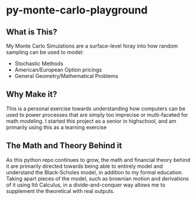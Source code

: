 # py-monte-carlo-playground

## What is This?
My Monte Carlo Simulations are a surface-level foray into how random sampling can be used to model:
- Stochastic Methods
- American/European Option pricings
- General Geometry/Mathematical Problems

## Why Make it?
This is a personal exercise towards understanding how computers can be used to power processes that are simply too imprecise
or multi-faceted for math modeling. I started this project as a senior in highschool, and am primarily using this as a learning
exercise

## The Math and Theory Behind it
As this python repo continues to grow, the math and financial theory behind it are primarily directed towards being able to
entirely model and understand the Black-Scholes model, in addition to my formal education. Taking apart pieces of the model,
such as brownian motion and derivations of it using Itô Calculus, in a divide-and-conquer way allows me to supplement the
theoretical with real outputs.
